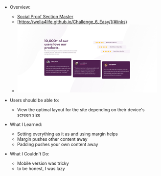 - Overview:
  - [Social Proof Section Master](#the-challenge)
  - [https://wella4life.github.io/Challenge_6_Easy/](#links)
  - ![](images/Finished-Desktop.jpg)

 - Users should be able to:
   - View the optimal layout for the site depending on their device's screen size

 - What I Learned:
   - Setting everything as it as and using margin helps
   - Margin pushes other content away
   - Padding pushes your own content away
 
 - What I Couldn't Do:
   - Mobile version was tricky
   - to be honest, I was lazy
